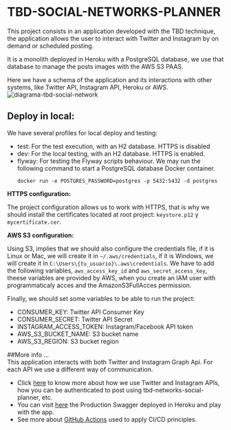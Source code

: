 # TBD-SOCIAL-NETWORKS-PLANNER

This project consists in an application developed with the TBD technique, the application allows the user to interact with Twitter and Instagram by on demand or scheduled posting.

It is a monolith deployed in Heroku with a PostgreSQL database, we use that database to manage the posts images with the AWS S3 PAAS.

Here we have a schema of the application and its interactions with other systems, like Twitter API, Instagram API, Heroku or AWS. 
![diagrama-tbd-social-network](https://user-images.githubusercontent.com/42999826/144487980-87618975-8039-41d6-8221-06df54fc18f9.png)

## Deploy in local:
We have several profiles for local deploy and testing:
- test: For the test execution, with an H2 database. HTTPS is disabled
- dev: For the local testing, with an H2 database. HTTPS is enabled.
- flyway: For testing the Flyway scripts behaviour. We may run the following command to start a PostgreSQL database Docker container.
  ```
  docker run -e POSTGRES_PASSWORD=postgres -p 5432:5432 -d postgres
  ```

**HTTPS configuration:**

The project configuration allows us to work with HTTPS, that is why we should install the certificates located at root project: `keystore.p12` y `mycertificate.cer`.

**AWS S3 configuration:**

Using S3, implies that we should also configure the credentials file, if it is Linux or Mac, we will create it in `~/.aws/credentials`, if it is Windows, we will create it in `C:\Users\{tu_usuario}\.aws\credentials`. We have to add the following variables, `aws_access_key_id` and `aws_secret_access_key`, theese variables are provided by AWS, when you create an IAM user with programmaticaly acces and the AmazonS3FullAcces permission.

Finally, we should set some variables to be able to run the project:

- CONSUMER_KEY: Twitter API Consumer Key
- CONSUMER_SECRET: Twitter API Secret
- INSTAGRAM_ACCESS_TOKEN: Instagram/Facebook API token
- AWS_S3_BUCKET_NAME: S3 bucket name
- AWS_S3_REGION: S3 bucket region

##More info ...  
This application interacts with both Twitter and Instagram Graph Api. For each API we use a different way of communication.

- Click [here](docs/ExternalAPIs.md) to know more about how we use Twitter and Instagram APIs, how you can be authenticated to post using tbd-networks-social-planner, etc. 
- You can visit [here](https://ais-tbd-social-networks.herokuapp.com/swagger-ui.html) the Production Swagger deployed in Heroku and play with the app. 
- See more about [GitHub Actions](docs/GitHubActions.md) used to apply CI/CD principles. 
